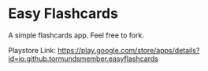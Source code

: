 # Easy Flashcards

A simple flashcards app. Feel free to fork.

Playstore Link: https://play.google.com/store/apps/details?id=io.github.tormundsmember.easyflashcards
